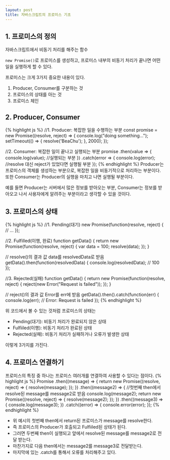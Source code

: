 ```yaml
---
layout: post
title: 자바스크립트의 프로미스 기초
---
```



## 1. 프로미스의 정의
자바스크립트에서 비동기 처리를 해주는 함수

`new Promise()`로 프로미스를 생성하고, 프로미스 내부의 비동기 처리가 끝나면  어떤 일을 실행하게 할 수 있다.

프로미스는 크게 3가지 중요한 내용이 있다. 
1. Producer, Consumer를 구분하는 것 
2. 프로미스의 상태를 아는 것
3. 프로미스 체인



## 2. Producer, Consumer
{% highlight js %}
//1. Producer: 복잡한 일을 수행하는 부분
const promise = new Promise((resolve, reject) => {
    console.log("doing something...");
    setTimeout(() => {
        resolve('BeaChu');
    }, 2000);
});

//2. Consumer: 복잡한 일이 끝나고 실행되는 부분
promise
  .then(value => {
      console.log(value); //실행되는 부분
  })
  .catch(error => {
      console.log(error); //resolve 대신 reject가 있었다면 실행될 부분
  });
{% endhighlight %}
Producer는 프로미스의 객체를 생성하는 부분으로, 복잡한 일을 비동기적으로 처리하는 부분이다. 또한 Consumer는 Producer의 실행을 마치고 나면 실행될 부분이다.

예를 들면 Producer는 서버에서 많은 정보를 받아오는 부분, Consumer는 정보를 받아오고 나서 사용자에게 알려주는 부분이라고 생각할 수 있을 것이다.



## 3. 프로미스의 상태
{% highlight js %}
//1. Pending(대기)
new Promise(function(resolve, reject) {
  // ...
});

//2. Fulfilled(이행, 완료)
function getData() {
  return new Promise(function(resolve, reject) {
   var data = 100;
   resolve(data);
  });
 }
 
 // resolve()의 결과 값 data를 resolvedData로 받음
 getData().then(function(resolvedData) {
  console.log(resolvedData); // 100
 });

//3. Rejected(실패)
function getData() {
  return new Promise(function(resolve, reject) {
   reject(new Error("Request is failed"));
  });
 }

 // reject()의 결과 값 Error를 err에 받음
 getData().then().catch(function(err) {
  console.log(err); // Error: Request is failed
 });
{% endhighlight %}

위 코드에서 볼 수 있는 것처럼 프로미스의 상태는

-  Pending(대기): 비동기 처리가 완료되지 않은 상태
-  Fulfiiled(이행): 비동기 처리가 완료된 상태
-  Rejected(실패): 비동기 처리가 실패하거나 오류가 발생한 상태

이렇게 3가지를 가진다.


## 4. 프로미스 연결하기
프로미스의 특징 중 하나는 프로미스 여러개를 연결하여 사용할 수 있다는 점이다. 
{% highlight js %}
Promise
  .then((message) => { 
    return new Promise((resolve, reject) => {
      resolve(message);
    });
  })
  .then((message2) => { //첫번째 then에서 resolve된 message를 message2로 받음
    console.log(message2);
    return new Promise((resolve, reject) => {
        resolve(message2);
    });
  })
  .then((message3) => {
     console.log(message3);
  })
  .catch((error) => {
      console.error(error);
  });
  {% endhighlight %}
  
  - 위 예시의 첫번째 then에서 return된 프로미스가 message를 resolve한다. 
  - 즉 프로미스의 Producer가 호출되고 Fulfiiled된 상태가 된다. 
  - 그러면 두번째 then이 실행되고 앞에서 resolve된 message를  message2로 전달 받는다. 
  - 마찬가지로 다음 then에서는 message2를 message3로 전달받는다. 
  - 마지막에 있는 .catch를 통해서 오류를 처리해주고 있다.
  